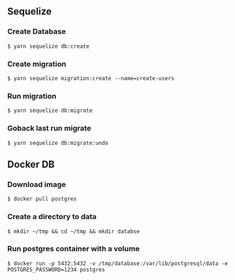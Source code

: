 ## Sequelize 

### Create Database
```
$ yarn sequelize db:create
```

### Create migration
```
$ yarn sequelize migration:create --name=create-users
```

### Run migration
```
$ yarn sequelize db:migrate
```

### Goback last run migrate
```
$ yarn sequelize db:migrate:undo
```





## Docker DB

### Download image
```
$ docker pull postgres
```

### Create a directory to data
```
$ mkdir ~/tmp && cd ~/tmp && mkdir databse
```

### Run postgres container with a volume
```
$ docker run -p 5432:5432 -v /tmp/database:/var/lib/postgresql/data -e POSTGRES_PASSWORD=1234 postgres
```